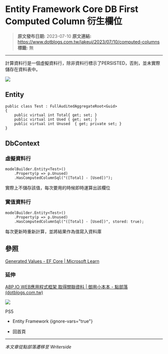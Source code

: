 # Entity Framework Core DB First Computed Column 衍生欄位

> **原文發布日期:** 2023-07-10
> **原文連結:** https://www.dotblogs.com.tw/jakeuj/2023/07/10/computed-columns
> **標籤:** 無

---

計算資料行是一個虛擬資料行，除非資料行標示了PERSISTED，否則，並未實際儲存在資料表中。

![](https://dotblogsfile.blob.core.windows.net/user/小小朱/26095bf3-f412-4159-96eb-8c45ddcb47bf/1688983414.png.png)

## Entity

```
public class Test : FullAuditedAggregateRoot<Guid>
{
    public virtual int Total{ get; set; }
    public virtual int Used { get; set; }
    public virtual int Unused  { get; private set; }
}
```

## DbContext

### 虛擬資料行

```
modelBuilder.Entity<Test>()
    .Property(p => p.Unused)
    .HasComputedColumnSql("([Total] - [Used])");
```

實際上不儲存該值，每次要用的時候即時運算出該欄位

### 實值資料行

```
modelBuilder.Entity<Test>()
    .Property(p => p.Unused)
    .HasComputedColumnSql("([Total] - [Used])", stored: true);
```

每次更新時重新計算，並將結果作為值寫入資料庫

## 參照

[Generated Values - EF Core | Microsoft Learn](https://learn.microsoft.com/en-us/ef/core/modeling/generated-properties?tabs=data-annotations#computed-columns)

### 延伸

[ABP.IO WEB應用程式框架 取得關聯資料 | 御用小本本 - 點部落 (dotblogs.com.tw)](https://dotblogs.com.tw/jakeuj/2022/10/25/abp-ef-With-Details-Async)

![](https://card.psnprofiles.com/1/jakeuj.png)

PS5

* Entity Framework
{ignore-vars="true"}

* 回首頁

---

*本文章從點部落遷移至 Writerside*
